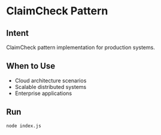 # ClaimCheck Pattern

## Intent
ClaimCheck pattern implementation for production systems.

## When to Use
- Cloud architecture scenarios
- Scalable distributed systems
- Enterprise applications

## Run
```bash
node index.js
```
